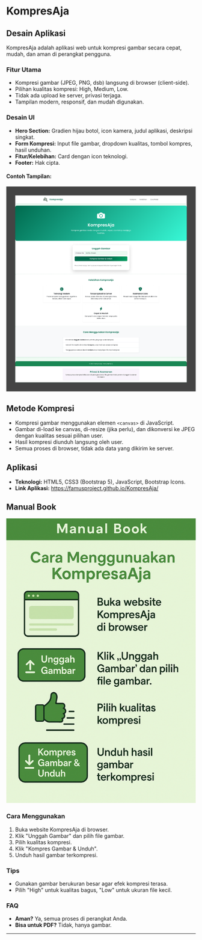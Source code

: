 # KompresAja

## Desain Aplikasi

KompresAja adalah aplikasi web untuk kompresi gambar secara cepat, mudah, dan aman di perangkat pengguna.

### Fitur Utama

- Kompresi gambar (JPEG, PNG, dsb) langsung di browser (client-side).
- Pilihan kualitas kompresi: High, Medium, Low.
- Tidak ada upload ke server, privasi terjaga.
- Tampilan modern, responsif, dan mudah digunakan.

### Desain UI

- **Hero Section:** Gradien hijau botol, icon kamera, judul aplikasi, deskripsi singkat.
- **Form Kompresi:** Input file gambar, dropdown kualitas, tombol kompres, hasil unduhan.
- **Fitur/Kelebihan:** Card dengan icon teknologi.
- **Footer:** Hak cipta.

#### Contoh Tampilan:

![Tampilan utama KompresAja](7.png)


## Metode Kompresi

- Kompresi gambar menggunakan elemen `<canvas>` di JavaScript.
- Gambar di-load ke canvas, di-resize (jika perlu), dan dikonversi ke JPEG dengan kualitas sesuai pilihan user.
- Hasil kompresi diunduh langsung oleh user.
- Semua proses di browser, tidak ada data yang dikirim ke server.

## Aplikasi

- **Teknologi:** HTML5, CSS3 (Bootstrap 5), JavaScript, Bootstrap Icons.
- **Link Aplikasi:** https://famusproject.github.io/KompresAja/


## Manual Book
![Manual Book](6.png)

### Cara Menggunakan

1. Buka website KompresAja di browser.
2. Klik "Unggah Gambar" dan pilih file gambar.
3. Pilih kualitas kompresi.
4. Klik "Kompres Gambar & Unduh".
5. Unduh hasil gambar terkompresi.

### Tips

- Gunakan gambar berukuran besar agar efek kompresi terasa.
- Pilih "High" untuk kualitas bagus, "Low" untuk ukuran file kecil.

### FAQ

- **Aman?** Ya, semua proses di perangkat Anda.
- **Bisa untuk PDF?** Tidak, hanya gambar.

---
